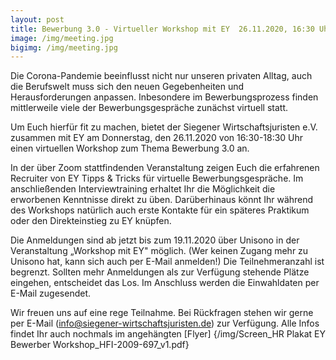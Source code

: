 ```yaml
---
layout: post
title: Bewerbung 3.0 - Virtueller Workshop mit EY  26.11.2020, 16:30 Uhr
image: /img/meeting.jpg
bigimg: /img/meeting.jpg
---
```


Die Corona-Pandemie beeinflusst nicht nur unseren privaten Alltag, auch die Berufswelt muss sich den neuen Gegebenheiten und Herausforderungen anpassen. Inbesondere im Bewerbungsprozess finden mittlerweile viele der Bewerbungsgespräche zunächst virtuell statt.

Um Euch hierfür fit zu machen, bietet der Siegener Wirtschaftsjuristen e.V.  zusammen mit EY am Donnerstag, den 26.11.2020 von 16:30-18:30 Uhr einen virtuellen Workshop zum Thema Bewerbung 3.0 an.

In der über Zoom stattfindenden Veranstaltung zeigen Euch die erfahrenen Recruiter von EY Tipps & Tricks für virtuelle Bewerbungsgespräche. Im anschließenden Interviewtraining erhaltet Ihr die Möglichkeit die erworbenen Kenntnisse direkt zu üben. Darüberhinaus könnt Ihr während des Workshops natürlich auch erste Kontakte für ein späteres Praktikum oder den Direkteinstieg zu EY knüpfen.

Die Anmeldungen sind ab jetzt bis zum 19.11.2020 über Unisono in der Veranstaltung „Workshop mit EY" möglich. (Wer keinen Zugang mehr zu Unisono hat, kann sich auch per E-Mail anmelden!) Die Teilnehmeranzahl ist begrenzt. Sollten mehr Anmeldungen als zur Verfügung stehende Plätze eingehen, entscheidet das Los.  Im Anschluss werden die Einwahldaten per E-Mail zugesendet.

Wir freuen uns auf eine rege Teilnahme. Bei Rückfragen stehen wir gerne per E-Mail (info@siegener-wirtschaftsjuristen.de) zur Verfügung. 
Alle Infos findet Ihr auch nochmals im angehängten [Flyer] {/img/Screen_HR Plakat EY Bewerber Workshop_HFI-2009-697_v1.pdf}
